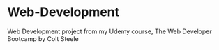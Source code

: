 # Web-Development
Web Development project from my Udemy course, The Web Developer Bootcamp by Colt Steele
